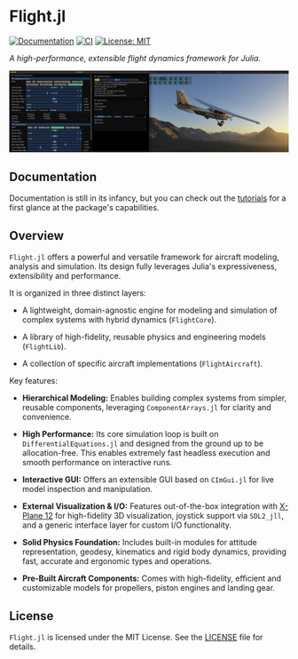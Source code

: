 # Flight.jl

[![Documentation](https://img.shields.io/badge/docs-dev-blue.svg)](https://e271828e.github.io/Flight.jl/dev/)
[![CI](https://github.com/e271828e/Flight.jl/actions/workflows/CI.yml/badge.svg)](https://github.com/e271828e/Flight.jl/actions/workflows/CI.yml)
[![License: MIT](https://img.shields.io/badge/License-MIT-yellow.svg)](https://opensource.org/licenses/MIT)


*A high-performance, extensible flight dynamics framework for Julia.*

![Flight.jl GUI with X-Plane 12 Visualization](docs/src/assets/github.png?raw=true)

## Documentation

Documentation is still in its infancy, but you can
check out the [tutorials](https://e271828e.github.io/Flight.jl/dev/tutorials/tutorial01/tutorial01/)
for a first glance at the package's capabilities.


## Overview

`Flight.jl` offers a powerful and versatile framework for aircraft modeling, analysis and
simulation. Its design fully leverages Julia's expressiveness, extensibility and performance.

It is organized in three distinct layers:

- A lightweight, domain-agnostic engine for modeling and simulation of
  complex systems with hybrid dynamics (`FlightCore`).

- A library of high-fidelity, reusable physics and engineering models (`FlightLib`).

- A collection of specific aircraft implementations (`FlightAircraft`).

Key features:

*   **Hierarchical Modeling:** Enables building complex systems from simpler, reusable components,
    leveraging `ComponentArrays.jl` for clarity and convenience.

*   **High Performance:** Its core simulation loop is built on `DifferentialEquations.jl` and
    designed from the ground up to be allocation-free. This enables extremely fast headless execution and smooth performance on interactive runs.

*   **Interactive GUI:** Offers an extensible GUI based on `CImGui.jl` for live model
    inspection and manipulation.

*   **External Visualization & I/O:** Features out-of-the-box integration with [X-Plane
    12](https://www.x-plane.com/desktop/try-it/) for high-fidelity 3D visualization,
    joystick support via `SDL2_jll`, and a generic interface layer for custom I/O functionality.

*   **Solid Physics Foundation:** Includes built-in modules for attitude representation, geodesy, kinematics
    and rigid body dynamics, providing fast, accurate and ergonomic types and operations.

*   **Pre-Built Aircraft Components:** Comes with high-fidelity, efficient and customizable models for
    propellers, piston engines and landing gear.


## License

`Flight.jl` is licensed under the MIT License. See the [LICENSE](LICENSE) file for details.
